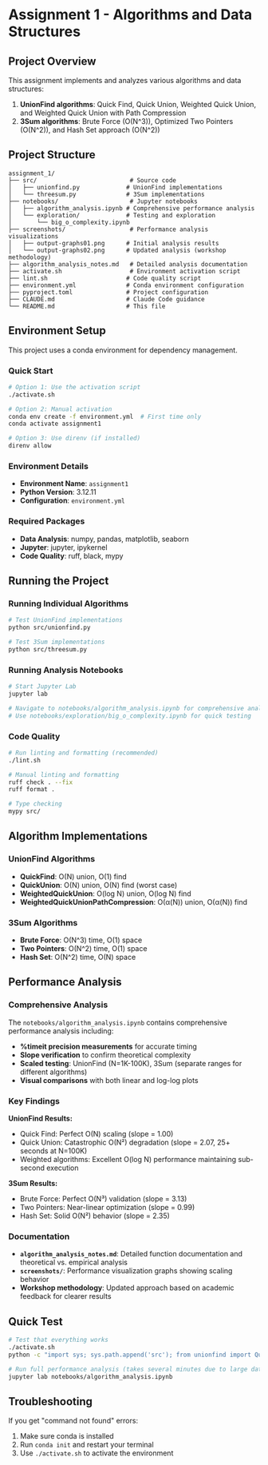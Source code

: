 # Assignment 1 - Algorithms and Data Structures

## Project Overview

This assignment implements and analyzes various algorithms and data structures:

1. **UnionFind algorithms**: Quick Find, Quick Union, Weighted Quick Union, and Weighted Quick Union with Path Compression
2. **3Sum algorithms**: Brute Force (O(N^3)), Optimized Two Pointers (O(N^2)), and Hash Set approach (O(N^2))

## Project Structure

```
assignment_1/
├── src/                          # Source code
│   ├── unionfind.py             # UnionFind implementations
│   └── threesum.py              # 3Sum implementations
├── notebooks/                    # Jupyter notebooks
│   ├── algorithm_analysis.ipynb # Comprehensive performance analysis
│   └── exploration/             # Testing and exploration
│       └── big_o_complexity.ipynb
├── screenshots/                  # Performance analysis visualizations
│   ├── output-graphs01.png      # Initial analysis results
│   └── output-graphs02.png      # Updated analysis (workshop methodology)
├── algorithm_analysis_notes.md   # Detailed analysis documentation
├── activate.sh                   # Environment activation script
├── lint.sh                      # Code quality script
├── environment.yml              # Conda environment configuration
├── pyproject.toml               # Project configuration
├── CLAUDE.md                    # Claude Code guidance
└── README.md                    # This file
```

## Environment Setup

This project uses a conda environment for dependency management.

### Quick Start

```bash
# Option 1: Use the activation script
./activate.sh

# Option 2: Manual activation
conda env create -f environment.yml  # First time only
conda activate assignment1

# Option 3: Use direnv (if installed)
direnv allow
```

### Environment Details

- **Environment Name**: `assignment1`
- **Python Version**: 3.12.11
- **Configuration**: `environment.yml`

### Required Packages

- **Data Analysis**: numpy, pandas, matplotlib, seaborn
- **Jupyter**: jupyter, ipykernel
- **Code Quality**: ruff, black, mypy

## Running the Project

### Running Individual Algorithms

```bash
# Test UnionFind implementations
python src/unionfind.py

# Test 3Sum implementations
python src/threesum.py
```

### Running Analysis Notebooks

```bash
# Start Jupyter Lab
jupyter lab

# Navigate to notebooks/algorithm_analysis.ipynb for comprehensive analysis
# Use notebooks/exploration/big_o_complexity.ipynb for quick testing
```

### Code Quality

```bash
# Run linting and formatting (recommended)
./lint.sh

# Manual linting and formatting
ruff check . --fix
ruff format .

# Type checking
mypy src/
```

## Algorithm Implementations

### UnionFind Algorithms

- **QuickFind**: O(N) union, O(1) find
- **QuickUnion**: O(N) union, O(N) find (worst case)
- **WeightedQuickUnion**: O(log N) union, O(log N) find
- **WeightedQuickUnionPathCompression**: O(α(N)) union, O(α(N)) find

### 3Sum Algorithms

- **Brute Force**: O(N^3) time, O(1) space
- **Two Pointers**: O(N^2) time, O(1) space
- **Hash Set**: O(N^2) time, O(N) space

## Performance Analysis

### Comprehensive Analysis

The `notebooks/algorithm_analysis.ipynb` contains comprehensive performance analysis including:
- **%timeit precision measurements** for accurate timing
- **Slope verification** to confirm theoretical complexity
- **Scaled testing**: UnionFind (N=1K-100K), 3Sum (separate ranges for different algorithms)
- **Visual comparisons** with both linear and log-log plots

### Key Findings

**UnionFind Results:**
- Quick Find: Perfect O(N) scaling (slope = 1.00)
- Quick Union: Catastrophic O(N²) degradation (slope = 2.07, 25+ seconds at N=100K)
- Weighted algorithms: Excellent O(log N) performance maintaining sub-second execution

**3Sum Results:**
- Brute Force: Perfect O(N³) validation (slope = 3.13)
- Two Pointers: Near-linear optimization (slope = 0.99)
- Hash Set: Solid O(N²) behavior (slope = 2.35)

### Documentation

- **`algorithm_analysis_notes.md`**: Detailed function documentation and theoretical vs. empirical analysis
- **`screenshots/`**: Performance visualization graphs showing scaling behavior
- **Workshop methodology**: Updated approach based on academic feedback for clearer results

## Quick Test

```bash
# Test that everything works
./activate.sh
python -c "import sys; sys.path.append('src'); from unionfind import QuickFind; from threesum import three_sum_brute_force; print('All algorithms work!')"

# Run full performance analysis (takes several minutes due to large datasets)
jupyter lab notebooks/algorithm_analysis.ipynb
```

## Troubleshooting

If you get "command not found" errors:
1. Make sure conda is installed
2. Run `conda init` and restart your terminal
3. Use `./activate.sh` to activate the environment
